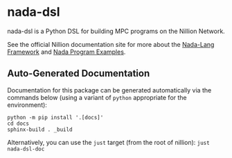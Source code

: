 # nada-dsl

nada-dsl is a Python DSL for building MPC programs on the Nillion Network.

See the official Nillion documentation site for more about the [Nada-Lang
Framework][framework] and [Nada Program Examples][examples].

[examples]: https://github.com/NillionNetwork/nillion-python-starter/tree/main/programs
[framework]: https://docs.nillion.com/nada-lang-framework

## Auto-Generated Documentation

Documentation for this package can be generated automatically via the commands below (using a variant of `python` appropriate for the environment):

```console
python -m pip install '.[docs]'
cd docs
sphinx-build . _build
```

Alternatively, you can use the `just` target (from the root of nillion): `just nada-dsl-doc`
